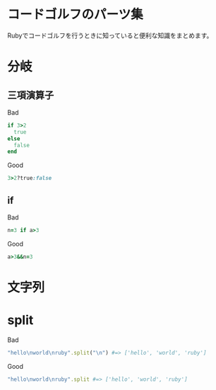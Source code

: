 # コードゴルフのパーツ集

Rubyでコードゴルフを行うときに知っていると便利な知識をまとめます。

# 分岐

## 三項演算子

Bad

```ruby
if 3>2
  true
else
  false
end
```

Good

```ruby
3>2?true:false
```

## if

Bad

```ruby
n=3 if a>3
```

Good

```ruby
a>3&&n=3
```

# 文字列

# split

Bad

```ruby
"hello\nworld\nruby".split("\n") #=> ['hello', 'world', 'ruby']
```

Good

```ruby
"hello\nworld\nruby".split #=> ['hello', 'world', 'ruby']
```
